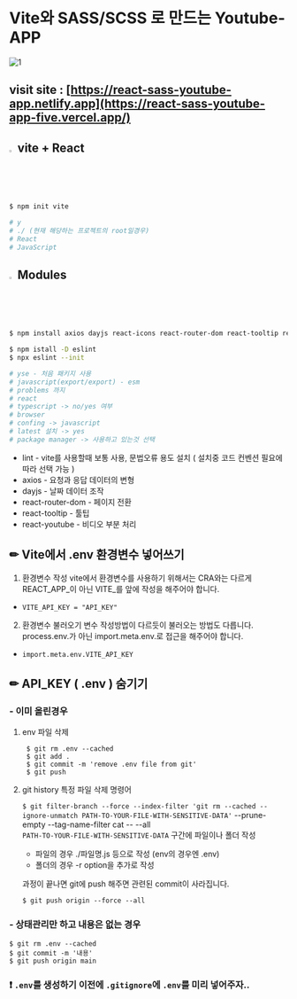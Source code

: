 # Vite와 SASS/SCSS 로 만드는 Youtube-APP
![1](https://github.com/reserver7/react-sass-youtube-app/assets/78328320/d7c4a1ca-4787-4d0e-bfe1-4056bf9a1def)
## visit site : [https://react-sass-youtube-app.netlify.app](https://react-sass-youtube-app-five.vercel.app/)
## <img src="https://raw.githubusercontent.com/Tarikul-Islam-Anik/Animated-Fluent-Emojis/master/Emojis/Travel%20and%20places/Fire.png" alt="Fire" width="2%" /> vite + React
```bash
$ npm init vite

# y
# ./ (현재 해당하는 프로젝트의 root일경우)
# React
# JavaScript
```
    
    

## <img src="https://raw.githubusercontent.com/Tarikul-Islam-Anik/Animated-Fluent-Emojis/master/Emojis/Travel%20and%20places/Fire.png" alt="Fire" width="2%" /> Modules
```bash
$ npm install axios dayjs react-icons react-router-dom react-tooltip react-youtube sass

$ npm istall -D eslint
$ npx eslint --init

# yse - 처음 패키지 사용
# javascript(export/export) - esm
# problems 까지
# react
# typescript -> no/yes 여부
# browser
# confing -> javascript
# latest 설치 -> yes
# package manager -> 사용하고 있는것 선택
```
- lint - vite를 사용할때 보통 사용, 문법오류 용도 설치 ( 설치중 코드 컨벤션 필요에 따라 선택 가능 )
- axios - 요청과 응답 데이터의 변형
- dayjs - 날짜 데이터 조작
- react-router-dom - 페이지 전환
- react-tooltip - 툴팁
- react-youtube - 비디오 부분 처리
## ✏ Vite에서 .env 환경변수 넣어쓰기

1. 환경변수 작성
vite에서 환경변수를 사용하기 위해서는 CRA와는 다르게 REACT_APP_이 아닌 VITE_를 앞에 작성을 해주어야 합니다.
- `VITE_API_KEY = "API_KEY"`

2. 환경변수 불러오기
변수 작성방법이 다르듯이 불러오는 방법도 다릅니다.
process.env.가 아닌 import.meta.env.로 접근을 해주어야 합니다.
- `import.meta.env.VITE_API_KEY`

## ✏ API_KEY ( .env ) 숨기기
### - 이미 올린경우  
1. env 파일 삭제  

        $ git rm .env --cached
        $ git add .
        $ git commit -m 'remove .env file from git'
        $ git push
  
3. git history 특정 파일 삭제 명령어

   `$ git filter-branch --force --index-filter 'git rm --cached --ignore-unmatch PATH-TO-YOUR-FILE-WITH-SENSITIVE-DATA'` --prune-empty --tag-name-filter cat -- --all  
   `PATH-TO-YOUR-FILE-WITH-SENSITIVE-DATA` 구간에 파일이나 폴더 작성
   
   - 파일의 경우 ./파일명.js 등으로 작성 (env의 경우엔 .env)
   - 폴더의 경우 -r option을 추가로 작성
  
   과정이 끝나면 git에 push 해주면 관련된 commit이 사라집니다.
     
     `$ git push origin --force --all`
     
### - 상태관리만 하고 내용은 없는 경우  
    $ git rm .env --cached
    $ git commit -m '내용'
    $ git push origin main  

### ❗ `.env`를 생성하기 이전에 `.gitignore`에 `.env`를 미리 넣어주자..

